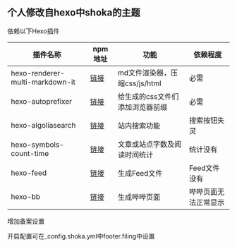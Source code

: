 ## 个人修改自hexo中shoka的主题

依赖以下Hexo插件

插件名称|npm地址|功能|依赖程度
--|--|--|--
hexo-renderer-multi-markdown-it|[链接](https://www.npmjs.com/package/hexo-renderer-multi-markdown-it)|md文件渲染器，压缩css/js/html | 必需
hexo-autoprefixer|[链接](https://www.npmjs.com/package/hexo-autoprefixer)|给生成的css文件们添加浏览器前缀 | 必需
hexo-algoliasearch|[链接](https://www.npmjs.com/package/hexo-algoliasearch)|站内搜索功能 | 搜索按钮失灵
hexo-symbols-count-time|[链接](https://www.npmjs.com/package/hexo-symbols-count-time)|文章或站点字数及阅读时间统计 | 统计没有
hexo-feed|[链接](https://www.npmjs.com/package/hexo-feed)|生成Feed文件| Feed文件没有
hexo-bb|[链接](https://www.npmjs.com/package/hexo-bb)|生成哔哔页面| 哔哔页面无法正常显示

增加备案设置

开启配置可在_config.shoka.yml中footer.filing中设置